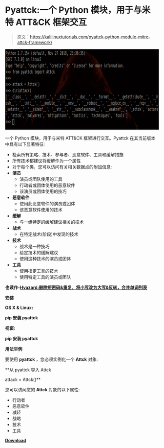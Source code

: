 # Pyattck:一个 Python 模块，用于与米特 ATT&CK 框架交互

> 原文：<https://kalilinuxtutorials.com/pyattck-python-module-mitre-attck-framework/>

[![Pyattck : A Python Module To Interact With The Mitre ATT&CK Framework](img/9719e001c2f679020ca0ce542edd01da.png "Pyattck : A Python Module To Interact With The Mitre ATT&CK Framework")](https://1.bp.blogspot.com/-qCGiqDALN80/XT9JICo-fZI/AAAAAAAABkA/IYARU0iGyBwLiTQb7GCelFm_pmSFLHX6QCLcBGAs/s1600/pyattck%25281%2529.png)

一个 Python 模块，用于与米特 ATT&CK 框架进行交互。Pyattck 在其当前版本中具有以下显著特征:

*   检索所有策略、技术、参与者、恶意软件、工具和缓解措施
*   所有技术都建议将缓解作为一个属性
*   对于每个类，您可以访问有关相关数据点的附加信息:
*   **演员**
    *   演员或团队使用的工具
    *   行动者或团体使用的恶意软件
    *   该演员或团体使用的技巧
*   **恶意软件**
    *   使用此恶意软件的演员或团体
    *   该恶意软件使用的技术
*   **缓解**
    *   与一组特定的缓解建议相关的技术
*   **战术**
    *   在特定战术(阶段)中发现的技术
*   **技术**
    *   战术是一种技巧
    *   给定技术的缓解建议
    *   使用这种技术的演员或团体
*   **工具**
    *   使用指定工具的技术
    *   使用特定工具的演员或团队

**也读作-[Hvazard:删除短密码&重复，将小写改为大写&反转，合并单词列表](https://kalilinuxtutorials.com/hvazard/)**

**安装**

**OS X & Linux:**

**pip 安装 pyattck**

**视窗:**

**pip 安装 pyattck**

**用法举例**

要使用 **pyattck** ，您必须实例化一个 **Attck** 对象:

**从 pyattck 导入 Attck

attack = Attck()**

您可以访问您的 **Attck** 对象的以下属性:

*   行动者
*   恶意软件
*   减轻
*   战略
*   技术
*   工具

[**Download**](https://github.com/swimlane/pyattck)